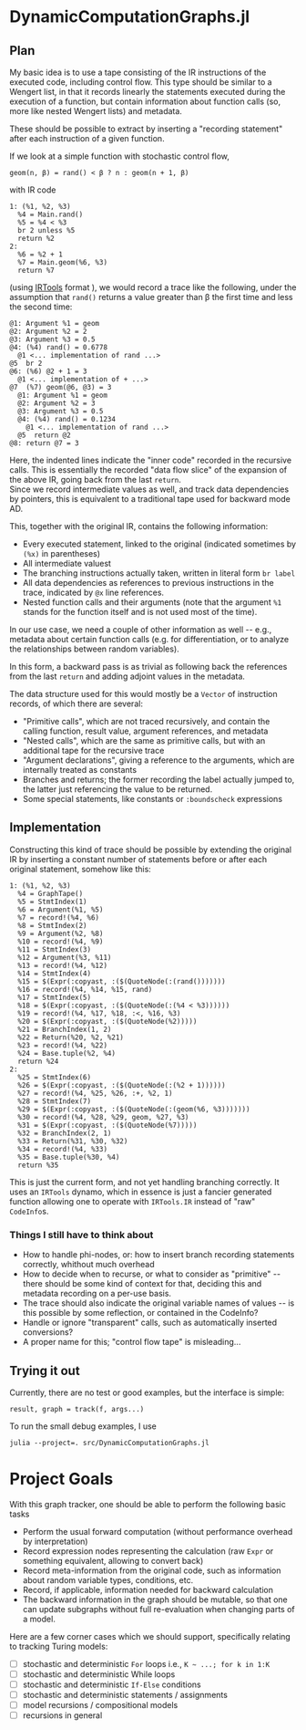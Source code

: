 # DynamicComputationGraphs.jl

## Plan

My basic idea is to use a tape consisting of the IR instructions of the executed code, including control flow.
This type should be similar to a Wengert list, in that it records linearly the statements executed during the 
execution of a function, but contain information about function calls (so, more like nested Wengert lists) and
metadata.

These should be possible to extract by inserting a "recording statement" after each instruction
of a given function.

If we look at a simple function with stochastic control flow, 

    geom(n, β) = rand() < β ? n : geom(n + 1, β)
    
with IR code

```
1: (%1, %2, %3)
  %4 = Main.rand()
  %5 = %4 < %3
  br 2 unless %5
  return %2
2:
  %6 = %2 + 1
  %7 = Main.geom(%6, %3)
  return %7
```

(using [IRTools](https://github.com/MikeInnes/IRTools.jl) format ),
we would record a trace like the following,
under the assumption that `rand()` returns a value greater than β the first time and less the second time:
    
```
@1: Argument %1 = geom
@2: Argument %2 = 2
@3: Argument %3 = 0.5
@4: (%4) rand() = 0.6778
  @1 <... implementation of rand ...>
@5  br 2
@6: (%6) @2 + 1 = 3
  @1 <... implementation of + ...>
@7  (%7) geom(@6, @3) = 3
  @1: Argument %1 = geom
  @2: Argument %2 = 3
  @3: Argument %3 = 0.5
  @4: (%4) rand() = 0.1234
    @1 <... implementation of rand ...>
  @5  return @2
@8: return @7 = 3

```

Here, the indented lines indicate the "inner code" recorded in the recursive calls.  This is
essentially the recorded "data flow slice" of the expansion of the above IR, going back from the last `return`.  
Since we record intermediate values as well, and track data dependencies by pointers, this is equivalent to a 
traditional tape used for backward mode AD.

This, together with the original IR, contains the following information:

- Every executed statement, linked to the original (indicated sometimes by `(%x)` in parentheses)
- All intermediate valuest
- The branching instructions actually taken, written in literal form `br label`
- All data dependencies as references to previous instructions in the trace, indicated by `@x` line references.
- Nested function calls and their arguments (note that the argument `%1` stands for the function itself and
  is not used most of the time).

In our use case, 
we need a couple of other information as well -- e.g., metadata about certain function calls (e.g. 
for differentiation, or to analyze the relationships between random variables).

In this form, a backward pass is as trivial as following back the references from the last `return` and adding 
adjoint values in the metadata.

The data structure used for this would mostly be a `Vector` of instruction records, of which there are several:

- "Primitive calls", which are not traced recursively, and contain the calling function, result value, argument 
  references, and metadata
- "Nested calls", which are the same as primitive calls, but with an additional tape for the recursive trace
- "Argument declarations", giving a reference to the arguments, which are internally treated as constants
- Branches and returns; the former recording the label actually jumped to, the latter just referencing
  the value to be returned.
- Some special statements, like constants or `:boundscheck` expressions
  
## Implementation  

Constructing this kind of trace should be possible by extending the original IR by inserting a constant number of 
statements before or after each original statement, somehow like this:

```
1: (%1, %2, %3)
  %4 = GraphTape()
  %5 = StmtIndex(1)
  %6 = Argument(%1, %5)
  %7 = record!(%4, %6)
  %8 = StmtIndex(2)
  %9 = Argument(%2, %8)
  %10 = record!(%4, %9)
  %11 = StmtIndex(3)
  %12 = Argument(%3, %11)
  %13 = record!(%4, %12)
  %14 = StmtIndex(4)
  %15 = $(Expr(:copyast, :($(QuoteNode(:(rand()))))))
  %16 = record!(%4, %14, %15, rand)
  %17 = StmtIndex(5)
  %18 = $(Expr(:copyast, :($(QuoteNode(:(%4 < %3))))))
  %19 = record!(%4, %17, %18, :<, %16, %3)
  %20 = $(Expr(:copyast, :($(QuoteNode(%2)))))
  %21 = BranchIndex(1, 2)
  %22 = Return(%20, %2, %21)
  %23 = record!(%4, %22)
  %24 = Base.tuple(%2, %4)
  return %24
2:
  %25 = StmtIndex(6)
  %26 = $(Expr(:copyast, :($(QuoteNode(:(%2 + 1))))))
  %27 = record!(%4, %25, %26, :+, %2, 1)
  %28 = StmtIndex(7)
  %29 = $(Expr(:copyast, :($(QuoteNode(:(geom(%6, %3)))))))
  %30 = record!(%4, %28, %29, geom, %27, %3)
  %31 = $(Expr(:copyast, :($(QuoteNode(%7)))))
  %32 = BranchIndex(2, 1)
  %33 = Return(%31, %30, %32)
  %34 = record!(%4, %33)
  %35 = Base.tuple(%30, %4)
  return %35
```

This is just the current form, and not yet handling branching correctly.  It uses an `IRTools` dynamo, which in
essence is just a fancier generated function allowing one to operate with `IRTools.IR` instead of "raw" `CodeInfo`s.

### Things I still have to think about

- How to handle phi-nodes, or: how to insert branch recording statements correctly, whithout much overhead
- How to decide when to recurse, or what to consider as "primitive" -- there should be some kind of 
  context for that, deciding this and metadata recording on a per-use basis.
- The trace should also indicate the original variable names of values -- is this possible by some
  reflection, or contained in the CodeInfo?
- Handle or ignore "transparent" calls, such as automatically inserted conversions?
- A proper name for this; "control flow tape" is misleading...


## Trying it out

Currently, there are no test or good examples, but the interface is simple:

    result, graph = track(f, args...)
    
To run the small debug examples, I use

    julia --project=. src/DynamicComputationGraphs.jl


# Project Goals

With this graph tracker, one should be able to perform the following basic tasks

- Perform the usual forward computation (without performance overhead by interpretation)
- Record expression nodes representing the calculation (raw `Expr` or something equivalent, allowing to convert back)
- Record meta-information from the original code, such as information about random variable types, conditions, etc.
- Record, if applicable, information needed for backward calculation
- The backward information in the graph should be mutable, so that one can update subgraphs without full re-evaluation when changing parts of a model.

Here are a few corner cases which we should support, specifically relating to tracking Turing models:

- [ ] stochastic and deterministic `For` loops i.e., `K ~ ...; for k in 1:K`
- [ ] stochastic and deterministic While loops
- [ ] stochastic and deterministic `If-Else` conditions 
- [ ] stochastic and deterministic statements / assignments
- [ ] model recursions / compositional models
- [ ] recursions in general
